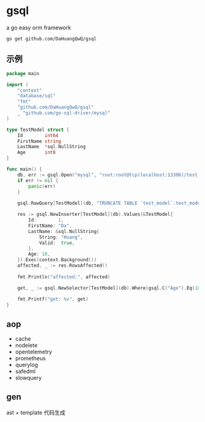 # gsql
a go easy orm framework

```shell
go get github.com/DaHuangQwQ/gsql
```

## 示例
```go
package main

import (
	"context"
	"database/sql"
	"fmt"
	"github.com/DaHuangQwQ/gsql"
	_ "github.com/go-sql-driver/mysql"
)

type TestModel struct {
	Id        int64
	FirstName string
	LastName  *sql.NullString
	Age       int8
}

func main() {
	db, err := gsql.Open("mysql", "root:root@tcp(localhost:13306)/test_model")
	if err != nil {
		panic(err)
	}
	
	gsql.RawQuery[TestModel](db, "TRUNCATE TABLE `test_model`.test_model").Exec(context.Background())

	res := gsql.NewInserter[TestModel](db).Values(&TestModel{
		Id:        1,
		FirstName: "Da",
		LastName: &sql.NullString{
			String: "Huang",
			Valid:  true,
		},
		Age: 18,
	}).Exec(context.Background())
	affected, _ := res.RowsAffected()
	
	fmt.Println("affected:", affected)

	get, _ := gsql.NewSelector[TestModel](db).Where(gsql.C("Age").Eq(18)).Get(context.Background())
	
	fmt.Printf("get: %v", get)
}
```

## aop
- cache
- nodelete
- opentelemetry
- prometheus
- querylog
- safedml
- slowquery

## gen
ast + template 代码生成

